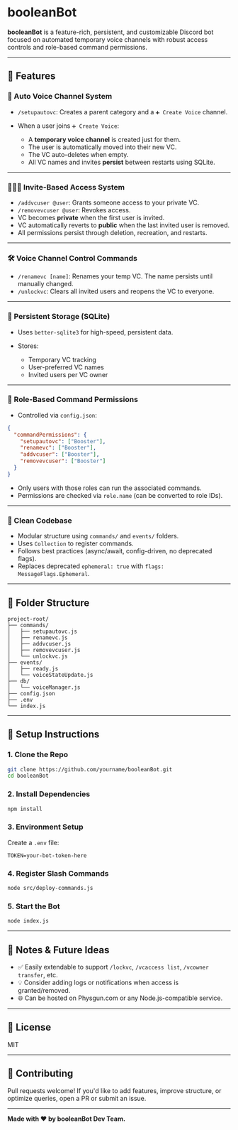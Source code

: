 # booleanBot

**booleanBot** is a feature-rich, persistent, and customizable Discord bot focused on automated temporary voice channels with robust access controls and role-based command permissions.

---

## 🔧 Features

### 🎤 Auto Voice Channel System

* `/setupautovc`: Creates a parent category and a `➕ Create Voice` channel.
* When a user joins `➕ Create Voice`:

  * A **temporary voice channel** is created just for them.
  * The user is automatically moved into their new VC.
  * The VC auto-deletes when empty.
  * All VC names and invites **persist** between restarts using SQLite.

---

### 🧑‍🤝‍👨 Invite-Based Access System

* `/addvcuser @user`: Grants someone access to your private VC.
* `/removevcuser @user`: Revokes access.
* VC becomes **private** when the first user is invited.
* VC automatically reverts to **public** when the last invited user is removed.
* All permissions persist through deletion, recreation, and restarts.

---

### 🛠️ Voice Channel Control Commands

* `/renamevc [name]`: Renames your temp VC. The name persists until manually changed.
* `/unlockvc`: Clears all invited users and reopens the VC to everyone.

---

### 💾 Persistent Storage (SQLite)

* Uses `better-sqlite3` for high-speed, persistent data.
* Stores:

  * Temporary VC tracking
  * User-preferred VC names
  * Invited users per VC owner

---

### 🔐 Role-Based Command Permissions

* Controlled via `config.json`:

```json
{
  "commandPermissions": {
    "setupautovc": ["Booster"],
    "renamevc": ["Booster"],
    "addvcuser": ["Booster"],
    "removevcuser": ["Booster"]
  }
}
```

* Only users with those roles can run the associated commands.
* Permissions are checked via `role.name` (can be converted to role IDs).

---

### 🧼 Clean Codebase

* Modular structure using `commands/` and `events/` folders.
* Uses `Collection` to register commands.
* Follows best practices (async/await, config-driven, no deprecated flags).
* Replaces deprecated `ephemeral: true` with `flags: MessageFlags.Ephemeral`.

---

## 📁 Folder Structure

```
project-root/
├── commands/
│   ├── setupautovc.js
│   ├── renamevc.js
│   ├── addvcuser.js
│   ├── removevcuser.js
│   └── unlockvc.js
├── events/
│   ├── ready.js
│   └── voiceStateUpdate.js
├── db/
│   └── voiceManager.js
├── config.json
├── .env
└── index.js
```

---

## 🚀 Setup Instructions

### 1. Clone the Repo

```bash
git clone https://github.com/yourname/booleanBot.git
cd booleanBot
```

### 2. Install Dependencies

```bash
npm install
```

### 3. Environment Setup

Create a `.env` file:

```env
TOKEN=your-bot-token-here
```

### 4. Register Slash Commands

```bash
node src/deploy-commands.js
```

### 5. Start the Bot

```bash
node index.js
```

---

## 📘 Notes & Future Ideas

* ✅ Easily extendable to support `/lockvc`, `/vcaccess list`, `/vcowner transfer`, etc.
* 💡 Consider adding logs or notifications when access is granted/removed.
* 🌐 Can be hosted on Physgun.com or any Node.js-compatible service.

---

## 📜 License

MIT

---

## 🤝 Contributing

Pull requests welcome! If you'd like to add features, improve structure, or optimize queries, open a PR or submit an issue.

---

**Made with ❤️ by booleanBot Dev Team.**
